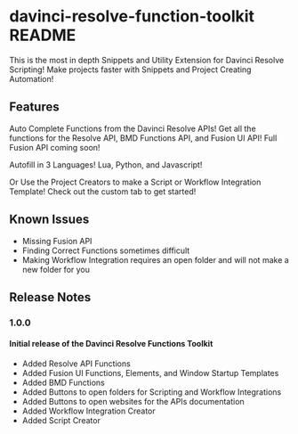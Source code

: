 # davinci-resolve-function-toolkit README

This is the most in depth Snippets and Utility Extension for Davinci Resolve Scripting! Make projects faster with Snippets and Project Creating Automation!

## Features

Auto Complete Functions from the Davinci Resolve APIs! Get all the functions for the Resolve API, BMD Functions API, and Fusion UI API! Full Fusion API coming soon!

Autofill in 3 Languages! Lua, Python, and Javascript!

Or Use the Project Creators to make a Script or Workflow Integration Template! Check out the custom tab to get started!

<!-- ## Requirements

If you have any requirements or dependencies, add a section describing those and how to install and configure them. -->

<!-- ## Extension Settings

Include if your extension adds any VS Code settings through the `contributes.configuration` extension point.

For example:

This extension contributes the following settings:

* `myExtension.enable`: Enable/disable this extension.
* `myExtension.thing`: Set to `blah` to do something. -->

## Known Issues

- Missing Fusion API
- Finding Correct Functions sometimes difficult
- Making Workflow Integration requires an open folder and will not make a new folder for you

## Release Notes

### 1.0.0

#### Initial release of the Davinci Resolve Functions Toolkit
- Added Resolve API Functions
- Added Fusion UI Functions, Elements, and Window Startup Templates
- Added BMD Functions
- Added Buttons to open folders for Scripting and Workflow Integrations
- Added Buttons to open websites for the APIs documentation
- Added Workflow Integration Creator
- Added Script Creator

